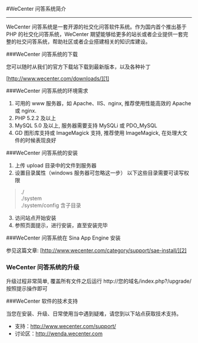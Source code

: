 #WeCenter 问答系统简介



---

WeCenter 问答系统是一套开源的社交化问答软件系统。作为国内首个推出基于 PHP 的社交化问答系统，WeCenter 期望能够给更多的站长或者企业提供一套完整的社交问答系统，帮助社区或者企业搭建相关的知识库建设。


###WeCenter 问答系统的下载

您可以随时从我们的官方下载站下载到最新版本，以及各种补丁

[http://www.wecenter.com/downloads/][1]

###WeCenter 问答系统的环境需求

 1. 可用的 www 服务器，如 Apache、IIS、nginx, 推荐使用性能高效的 Apache 或 nginx.
 2. PHP 5.2.2 及以上
 3. MySQL 5.0 及以上, 服务器需要支持 MySQLi 或 PDO_MySQL
 4. GD 图形库支持或 ImageMagick 支持, 推荐使用 ImageMagick, 在处理大文件的时候表现良好

###WeCenter 问答系统的安装

 1. 上传 upload 目录中的文件到服务器
 2. 设置目录属性（windows 服务器可忽略这一步）
以下这些目录需要可读写权限
> ./ 	
./system 	
./system/config 含子目录

 3. 访问站点开始安装
 4. 参照页面提示，进行安装，直至安装完毕


###WeCenter 问答系统在 Sina App Engine 安装

参见这篇文章: [http://www.wecenter.com/category/support/sae-install/][2]


### WeCenter 问答系统的升级

升级过程非常简单, 覆盖所有文件之后运行 http://您的域名/index.php?/upgrade/ 按照提示操作即可


###WeCenter 软件的技术支持

当您在安装、升级、日常使用当中遇到疑难，请您到以下站点获取技术支持。

 - 支持：http://www.wecenter.com/support/
 - 讨论区：http://wenda.wecenter.com

 

[1]: http://www.wecenter.com/downloads/   
[2]:http://www.wecenter.com/category/support/sae-install/
